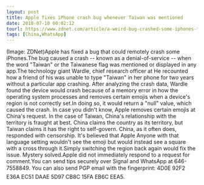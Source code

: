 ```yaml
---
layout: post
title: Apple fixes iPhone crash bug whenever Taiwan was mentioned
date: 2018-07-10 00:02:12
tourl: https://www.zdnet.com/article/a-weird-bug-crashed-some-iphones-to-censor-taiwan/
tags: [China,WhatsApp]
---
```

(Image: ZDNet)Apple has fixed a bug that could remotely crash some iPhones.The bug caused a crash -- known as a denial-of-service -- when the word "Taiwan" or the Taiwanese flag was mentioned or displayed in any app.The technology giant Wardle, chief research officer at He recounted how a friend of his was unable to type "Taiwan" in her phone for two years without a particular app crashing. After analyzing the crash data, Wardle found the device would crash because of a memory error in how the operating system processes and removes certain emojis when a device's region is not correctly set.In doing so, it would return a "null" value, which caused the crash. In case you didn't know, Apple removes certain emojis at China's request. In the case of Taiwan, China's relationship with the territory is fraught at best. China claims the country as its territory, but Taiwan claims it has the right to self-govern. China, as it often does, responded with censorship. It's believed that Apple Anyone with that language setting wouldn't see the emoji but would instead see a square with a cross through it.Simply switching the region back again would fix the issue. Mystery solved.Apple did not immediately respond to a request for comment.You can send tips securely over Signal and WhatsApp at 646-7558849. You can also send PGP email with the fingerprint: 4D0E 92F2 E36A EC51 DAAE 5D97 CB8C 15FA EB6C EEA5.